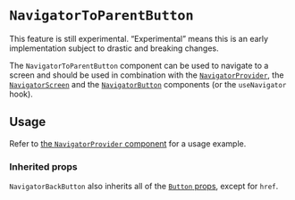 # `NavigatorToParentButton`

<div class="callout callout-alert">
This feature is still experimental. “Experimental” means this is an early implementation subject to drastic and breaking changes.
</div>

The `NavigatorToParentButton` component can be used to navigate to a screen and should be used in combination with the [`NavigatorProvider`](/packages/components/src/navigator/navigator-provider/README.md), the [`NavigatorScreen`](/packages/components/src/navigator/navigator-screen/README.md) and the [`NavigatorButton`](/packages/components/src/navigator/navigator-button/README.md) components (or the `useNavigator` hook).

## Usage

Refer to [the `NavigatorProvider` component](/packages/components/src/navigator/navigator-provider/README.md#usage) for a usage example.

### Inherited props

`NavigatorBackButton` also inherits all of the [`Button` props](/packages/components/src/button/README.md#props), except for `href`.
